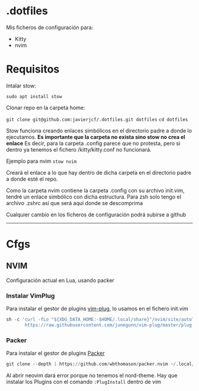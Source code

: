 # .dotfiles

Mis ficheros de configuración para:
 - Kitty
 - nvim


# Requisitos

Intalar stow:

`sudo apt install stow`

Clonar repo en la carpeta home:

`git clone git@github.com:javierjcf/.dotfiles.git dotfiles`
`cd dotfiles`

Stow funciona creando enlaces simbólicos en el directorio padre a donde lo ejecutamos.
**Es importante que la carpeta no exista sino stow no crea el enlace** Es decir, para la carpeta .config parece que no protesta, pero si dentro ya tenemos el fichero /kitty/kitty.conf no funcionará.

Ejemplo para nvim
`stow nvim`

Creará el enlace a lo que hay dentro de dicha carpeta en el directorio padre a donde esté el repo.

Como la carpeta nvim contiene la carpeta .config con su archivo init.vim, tendré un enlace simbólico con dicha estructura. Para zsh solo tengo el archivo .zshrc así que será aquí donde se descomprima

Cualquier cambio en los ficheros de configuración podrá subirse a github

---

# Cfgs

## NVIM
Configuración actual en Lua, usando packer

### Instalar VimPlug

Para instalar el gestor de plugins [vim-plug](https://github.com/junegunn/vim-plug), lo usamos en el fichero init.vim
```py
sh -c 'curl -fLo "${XDG_DATA_HOME:-$HOME/.local/share}"/nvim/site/autoload/plug.vim --create-dirs \
       https://raw.githubusercontent.com/junegunn/vim-plug/master/plug.vim'
```

### Packer
Para instalar el gestor de plugins [Packer](https://github.com/wbthomason/packer.nvim)
```py
git clone --depth 1 https://github.com/wbthomason/packer.nvim ~/.local/share/nvim/site/pack/packer/start/packer.nvim
```

Al abrir neovim dará error porque no tenemos el nord-theme. Hay que instalar los Plugins con el comando `:PlugInstall` dentro de vim
